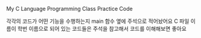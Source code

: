 My C Language Programming Class Practice Code

각각의 코드가 어떤 기능을 수행하는지
main 함수 옆에 주석으로 적어놨어요
C 파일 이름이 학번 이름으로 되어 있는 코드들은
주석을 참고해서 코드를 이해해보면 좋아요
